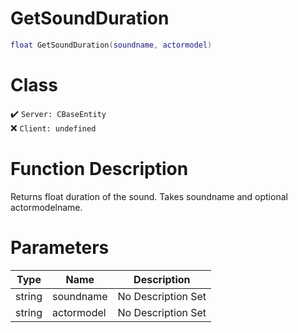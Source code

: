 # GetSoundDuration
```lua
float GetSoundDuration(soundname, actormodel)
```
# Class
✔️ `Server: CBaseEntity`  
❌ `Client: undefined`  

# Function Description
Returns float duration of the sound. Takes soundname and optional actormodelname.
# Parameters
Type|Name|Description
--|--|--
string|soundname|No Description Set
string|actormodel|No Description Set
